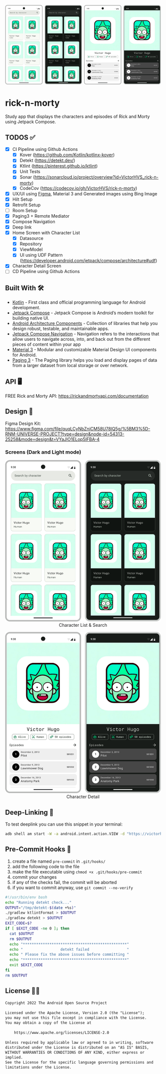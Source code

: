 ![img.png](docs/app.png)
# rick-n-morty
Study app that displays the characters and episodes of Rick and Morty using Jetpack Compose.

## TODOS ✅
- [x] CI Pipeline using Github Actions
  - [x] Kover (https://github.com/Kotlin/kotlinx-kover)
  - [x] Detekt (https://detekt.dev/)
  - [x] Ktlint (https://pinterest.github.io/ktlint)
  - [x] Unit Tests
  - [x] Sonar (https://sonarcloud.io/project/overview?id=VictorHVS_rick-n-morty)
  - [x] CodeCov (https://codecov.io/gh/VictorHVS/rick-n-morty)
- [x] UX/UI using [Figma](https://www.figma.com/file/quqLCyNbZniCM58U78lQ5g/%5BM3%5D-RNM-UNIVERSE-PROJECT?type=design&node-id=54313-25258&mode=design&t=VYaJlO1ELop5IFBA-4), Material 3 and Generated images using Bing Image
- [x] Hilt Setup
- [x] Retrofit Setup
- [ ] Room Setup
- [x] Paging3 + Remote Mediator
- [x] Compose Navigation
- [x] Deep link
- [x] Home Screen with Character List
  - [x] Datasource
  - [x] Repository
  - [x] ViewModel
  - [x] UI using UDF Pattern (https://developer.android.com/jetpack/compose/architecture#udf)
- [x] Character Detail Screen
- [ ] CD Pipeline using Github Actions

## Built With 🛠
- [Kotlin](https://kotlinlang.org/) - First class and official programming language for Android development.
- [Jetpack Compose](https://developer.android.com/jetpack/compose) - Jetpack Compose is Android’s modern toolkit for building native UI.
- [Android Architecture Components](https://developer.android.com/topic/libraries/architecture) - Collection of libraries that help you design robust, testable, and maintainable apps.
- [Jetpack Compose Navigation](https://developer.android.com/jetpack/compose/navigation) - Navigation refers to the interactions that allow users to navigate across, into, and back out from the different pieces of content within your app
- [Material 3](https://developer.android.com/reference/kotlin/androidx/compose/material3/package-summary.html) - Modular and customizable Material Design UI components for Android.
- [Paging 3](https://developer.android.com/topic/libraries/architecture/paging/v3-overview) - The Paging library helps you load and display pages of data from a larger dataset from local storage or over network.

## API 🖥️
FREE Rick and Morty API: https://rickandmortyapi.com/documentation

## Design 🎨
Figma Design Kit: https://www.figma.com/file/quqLCyNbZniCM58U78lQ5g/%5BM3%5D-RNM-UNIVERSE-PROJECT?type=design&node-id=54313-25258&mode=design&t=VYaJlO1ELop5IFBA-4

### Screens (Dark and Light mode)
<p align="center"> 
   <img src="docs/char_list.png" alt="Character List & Search" /> 
   Character List & Search
</p>

<p align="center"> 
   <img src="docs/char_detail.png" alt="CHAR DETAIL" /> 
   Character Detail
</p>

## Deep-Linking 📱
To test deeplink you can use this snippet in your terminal:
```bash
adb shell am start -W -a android.intent.action.VIEW -d "https://victorhvs.com/rnm/1"
```

## Pre-Commit Hooks 🎣
1. create a file named `pre-commit` in `.git/hooks/`
2. add the following code to the file
3. make the file executable using `chmod +x .git/hooks/pre-commit`
4. commit your changes
5. if any of the checks fail, the commit will be aborted
6. if you want to commit anyway, use `git commit --no-verify`
``` bash
#!/usr/bin/env bash
echo "Running detekt check..."
OUTPUT="/tmp/detekt-$(date +%s)"
./gradlew ktlintFormat > $OUTPUT
./gradlew detekt > $OUTPUT
EXIT_CODE=$?
if [ $EXIT_CODE -ne 0 ]; then
  cat $OUTPUT
  rm $OUTPUT
  echo "***********************************************"
  echo "                 detekt failed                 "
  echo " Please fix the above issues before committing "
  echo "***********************************************"
  exit $EXIT_CODE
fi
rm $OUTPUT
```

## License 👮‍♂️
```
Copyright 2022 The Android Open Source Project

Licensed under the Apache License, Version 2.0 (the "License");
you may not use this file except in compliance with the License.
You may obtain a copy of the License at

    https://www.apache.org/licenses/LICENSE-2.0

Unless required by applicable law or agreed to in writing, software
distributed under the License is distributed on an "AS IS" BASIS,
WITHOUT WARRANTIES OR CONDITIONS OF ANY KIND, either express or implied.
See the License for the specific language governing permissions and
limitations under the License.
```
